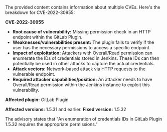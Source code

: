 The provided content contains information about multiple CVEs. Here's the breakdown for CVE-2022-30955:

**CVE-2022-30955**

*   **Root cause of vulnerability:** Missing permission check in an HTTP endpoint within the GitLab Plugin.
*   **Weaknesses/vulnerabilities present:** The plugin fails to verify if the user has the necessary permissions to access a specific endpoint.
*   **Impact of exploitation:** Attackers with Overall/Read permission can enumerate the IDs of credentials stored in Jenkins. These IDs can then potentially be used in other attacks to capture the actual credentials.
*   **Attack vectors:** Network-based attack via HTTP requests to the vulnerable endpoint.
*   **Required attacker capabilities/position:** An attacker needs to have Overall/Read permission within the Jenkins instance to exploit this vulnerability.

**Affected plugin:** GitLab Plugin

**Affected versions:** 1.5.31 and earlier.
**Fixed version:** 1.5.32

The advisory states that "An enumeration of credentials IDs in GitLab Plugin 1.5.32 requires the appropriate permissions."
